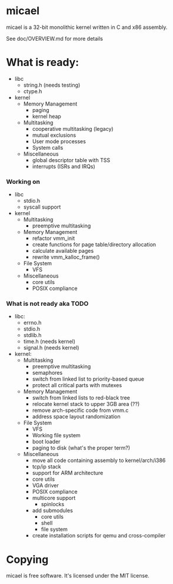 # micael

micael is a 32-bit monolithic kernel written in C and x86 assembly.

See doc/OVERVIEW.md for more details

# What is ready:
* libc
  * string.h (needs testing)
  * ctype.h
* kernel
   * Memory Management
      * paging
      * kernel heap
   * Multitasking
      * cooperative multitasking (legacy)
      * mutual exclusions
      * User mode processes
	  * System calls
   * Miscellaneous
      * global descriptor table with TSS
      * interrupts (ISRs and IRQs)

### Working on
* libc
   * stdio.h
   * syscall support
* kernel
   * Multitasking
	  * preemptive multitasking
   * Memory Management
      * refactor vmm_init
      * create functions for page table/directory allocation
      * calculate available pages
      * rewrite vmm_kalloc_frame()
   * File System
	  * VFS
   * Miscellaneous
      * core utils
	  * POSIX compliance

### What is not ready aka TODO
* libc:
  * errno.h
  * stdio.h
  * stdlib.h
  * time.h   (needs kernel)
  * signal.h (needs kernel)
* kernel:
   * Multitasking
	  * preemptive multitasking
      * semaphores
      * switch from linked list to priority-based queue
      * protect all critical parts with mutexes
   * Memory Management
      * switch from linked lists to red-black tree
      * relocate kernel stack to upper 3GB area (??)
      * remove arch-specific code from vmm.c
	  * address space layout randomization
   * File System
	  * VFS
      * Working file system
      * boot loader
      * paging to disk (what's the proper term?)
   * Miscellaneous
      * move all code containing assembly to kernel/arch/i386
      * tcp/ip stack
      * support for ARM architecture
      * core utils
      * VGA driver
	  * POSIX compliance
      * multicore support
         * spinlocks
      * add submodules
         * core utils
         * shell
         * file system
      * create installation scripts for qemu and cross-compiler

# Copying
micael is free software. It's licensed under the MIT license.
